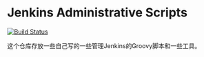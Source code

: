 # Jenkins Administrative Scripts

[![Build Status](https://travis-ci.com/anxk/jenkins-tricks.svg?branch=master)](https://travis-ci.com/anxk/jenkins-tricks)

这个仓库存放一些自己写的一些管理Jenkins的Groovy脚本和一些工具。
